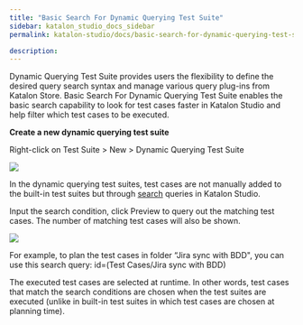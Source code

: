 ```yaml
---
title: "Basic Search For Dynamic Querying Test Suite" 
sidebar: katalon_studio_docs_sidebar
permalink: katalon-studio/docs/basic-search-for-dynamic-querying-test-suite.html

description: 
---
```



Dynamic Querying Test Suite provides users the flexibility to define the desired query search syntax and manage various query plug-ins from Katalon Store. 
Basic Search For Dynamic Querying Test Suite enables the basic search capability to look for test cases faster in Katalon Studio and help filter which test cases to be executed. 

 

**Create a new dynamic querying test suite**

Right-click on Test Suite > New > Dynamic Querying Test Suite

![](../../images/katalon-studio/docs/basic-search-for-dynamic-querying-test-suite/Dynamic_3.png)

In the dynamic querying test suites, test cases are not manually added to the built-in test suites but through [search](https://docs.katalon.com/katalon-studio/docs/advanced-search.html) queries in Katalon Studio.

Input the search condition, click Preview to query out the matching test cases. The number of matching test cases will also be shown.
 
 ![](../../images/katalon-studio/docs/basic-search-for-dynamic-querying-test-suite/1.png)

For example, to plan the test cases in folder “Jira sync with BDD", you can use this search query: id=(Test Cases/Jira sync with BDD) 

The executed test cases are selected at runtime. In other words, test cases that match the search conditions are chosen when the test suites are executed (unlike in built-in test suites in which test cases are chosen at planning time).














